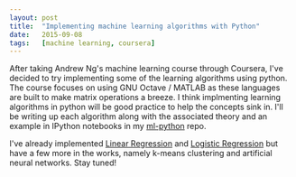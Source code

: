 ```yaml
---
layout: post
title:	"Implementing machine learning algorithms with Python"
date:	2015-09-08
tags:	[machine learning, coursera]
---
```


After taking Andrew Ng's machine learning course through Coursera, I've decided
to try implementing some of the learning algorithms using python. The course
focuses on using GNU Octave / MATLAB as these languages are built to make
matrix operations a breeze. I think implmenting learning algorithms in python
will be good practice to help the concepts sink in. I'll be writing up each
algorithm along with the associated theory and an example in IPython
notebooks in my [ml-python](https://github.com/jonchar/ml-python) repo.

I've already implemented [Linear Regression](https://jonchar.github.io/Linear-Regression)
and [Logistic Regression](https://jonchar.github.io/Logistic-Regression)
but have a few more in the works, namely k-means clustering and artificial neural networks. Stay tuned!
